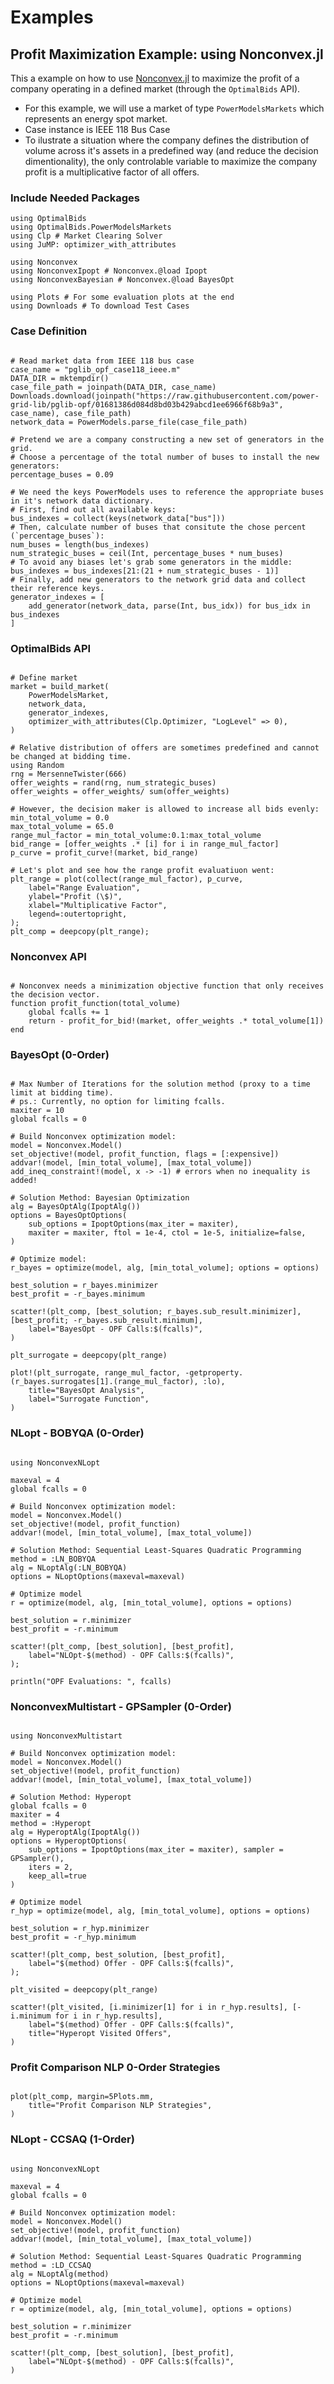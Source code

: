# Examples
## Profit Maximization Example: using Nonconvex.jl
This a example on how to use [Nonconvex.jl](https://github.com/JuliaNonconvex/Nonconvex.jl) to maximize the profit of a company operating in a defined market (through the `OptimalBids` API).

 - For this example, we will use a market of type `PowerModelsMarkets` which represents an energy spot market.
 - Case instance is IEEE 118 Bus Case
 - To ilustrate a situation where the company defines the distribution of volume across it's assets in a predefined way (and reduce the decision dimentionality), the only controlable variable to maximize the company profit is a multiplicative factor of all offers.  

### Include Needed Packages

```@example Nonconvex
using OptimalBids
using OptimalBids.PowerModelsMarkets
using Clp # Market Clearing Solver
using JuMP: optimizer_with_attributes

using Nonconvex
using NonconvexIpopt # Nonconvex.@load Ipopt
using NonconvexBayesian # Nonconvex.@load BayesOpt

using Plots # For some evaluation plots at the end
using Downloads # To download Test Cases

```

### Case Definition

```@example Nonconvex

# Read market data from IEEE 118 bus case
case_name = "pglib_opf_case118_ieee.m"
DATA_DIR = mktempdir()
case_file_path = joinpath(DATA_DIR, case_name)
Downloads.download(joinpath("https://raw.githubusercontent.com/power-grid-lib/pglib-opf/01681386d084d8bd03b429abcd1ee6966f68b9a3", case_name), case_file_path)
network_data = PowerModels.parse_file(case_file_path)

# Pretend we are a company constructing a new set of generators in the grid.
# Choose a percentage of the total number of buses to install the new generators:
percentage_buses = 0.09

# We need the keys PowerModels uses to reference the appropriate buses in it's network data dictionary.
# First, find out all available keys:
bus_indexes = collect(keys(network_data["bus"]))
# Then, calculate number of buses that consitute the chose percent (`percentage_buses`):
num_buses = length(bus_indexes)
num_strategic_buses = ceil(Int, percentage_buses * num_buses)
# To avoid any biases let's grab some generators in the middle:
bus_indexes = bus_indexes[21:(21 + num_strategic_buses - 1)]
# Finally, add new generators to the network grid data and collect their reference keys.
generator_indexes = [
    add_generator(network_data, parse(Int, bus_idx)) for bus_idx in bus_indexes
]

```

### OptimalBids API

```@example Nonconvex

# Define market
market = build_market(
    PowerModelsMarket,
    network_data,
    generator_indexes,
    optimizer_with_attributes(Clp.Optimizer, "LogLevel" => 0),
)

# Relative distribution of offers are sometimes predefined and cannot be changed at bidding time.
using Random
rng = MersenneTwister(666)
offer_weights = rand(rng, num_strategic_buses)
offer_weights = offer_weights/ sum(offer_weights)

# However, the decision maker is allowed to increase all bids evenly:
min_total_volume = 0.0
max_total_volume = 65.0
range_mul_factor = min_total_volume:0.1:max_total_volume
bid_range = [offer_weights .* [i] for i in range_mul_factor]
p_curve = profit_curve!(market, bid_range)

# Let's plot and see how the range profit evaluatiuon went:
plt_range = plot(collect(range_mul_factor), p_curve,
    label="Range Evaluation",
    ylabel="Profit (\$)",
    xlabel="Multiplicative Factor",
    legend=:outertopright,
);
plt_comp = deepcopy(plt_range);
```

### Nonconvex API

```@example Nonconvex

# Nonconvex needs a minimization objective function that only receives the decision vector.
function profit_function(total_volume)
    global fcalls += 1
    return - profit_for_bid!(market, offer_weights .* total_volume[1])
end

```

### BayesOpt (0-Order)

```@example Nonconvex

# Max Number of Iterations for the solution method (proxy to a time limit at bidding time).
# ps.: Currently, no option for limiting fcalls.
maxiter = 10
global fcalls = 0

# Build Nonconvex optimization model:
model = Nonconvex.Model()
set_objective!(model, profit_function, flags = [:expensive])
addvar!(model, [min_total_volume], [max_total_volume])
add_ineq_constraint!(model, x -> -1) # errors when no inequality is added!

# Solution Method: Bayesian Optimization
alg = BayesOptAlg(IpoptAlg())
options = BayesOptOptions(
    sub_options = IpoptOptions(max_iter = maxiter),
    maxiter = maxiter, ftol = 1e-4, ctol = 1e-5, initialize=false,
)

# Optimize model:
r_bayes = optimize(model, alg, [min_total_volume]; options = options)

best_solution = r_bayes.minimizer
best_profit = -r_bayes.minimum

scatter!(plt_comp, [best_solution; r_bayes.sub_result.minimizer], [best_profit; -r_bayes.sub_result.minimum],
    label="BayesOpt - OPF Calls:$(fcalls)",
)

plt_surrogate = deepcopy(plt_range)

plot!(plt_surrogate, range_mul_factor, -getproperty.(r_bayes.surrogates[1].(range_mul_factor), :lo),
    title="BayesOpt Analysis",
    label="Surrogate Function",
)
```

### NLopt - BOBYQA (0-Order)

```@example Nonconvex

using NonconvexNLopt

maxeval = 4
global fcalls = 0

# Build Nonconvex optimization model:
model = Nonconvex.Model()
set_objective!(model, profit_function)
addvar!(model, [min_total_volume], [max_total_volume])

# Solution Method: Sequential Least-Squares Quadratic Programming
method = :LN_BOBYQA
alg = NLoptAlg(:LN_BOBYQA)
options = NLoptOptions(maxeval=maxeval)

# Optimize model
r = optimize(model, alg, [min_total_volume], options = options)

best_solution = r.minimizer
best_profit = -r.minimum

scatter!(plt_comp, [best_solution], [best_profit],
    label="NLOpt-$(method) - OPF Calls:$(fcalls)",
);

println("OPF Evaluations: ", fcalls)
```

### NonconvexMultistart - GPSampler (0-Order)

```@example Nonconvex

using NonconvexMultistart

# Build Nonconvex optimization model:
model = Nonconvex.Model()
set_objective!(model, profit_function)
addvar!(model, [min_total_volume], [max_total_volume])

# Solution Method: Hyperopt
global fcalls = 0
maxiter = 4
method = :Hyperopt
alg = HyperoptAlg(IpoptAlg())
options = HyperoptOptions(
    sub_options = IpoptOptions(max_iter = maxiter), sampler = GPSampler(),
    iters = 2,
    keep_all=true
)

# Optimize model
r_hyp = optimize(model, alg, [min_total_volume], options = options)

best_solution = r_hyp.minimizer
best_profit = -r_hyp.minimum

scatter!(plt_comp, best_solution, [best_profit],
    label="$(method) Offer - OPF Calls:$(fcalls)",
);

plt_visited = deepcopy(plt_range)

scatter!(plt_visited, [i.minimizer[1] for i in r_hyp.results], [- i.minimum for i in r_hyp.results],
    label="$(method) Offer - OPF Calls:$(fcalls)",
    title="Hyperopt Visited Offers",
)
```

### Profit Comparison NLP 0-Order Strategies

```@example Nonconvex

plot(plt_comp, margin=5Plots.mm,
    title="Profit Comparison NLP Strategies",
)
```

### NLopt - CCSAQ (1-Order)

```@example Nonconvex

using NonconvexNLopt

maxeval = 4
global fcalls = 0

# Build Nonconvex optimization model:
model = Nonconvex.Model()
set_objective!(model, profit_function)
addvar!(model, [min_total_volume], [max_total_volume])

# Solution Method: Sequential Least-Squares Quadratic Programming
method = :LD_CCSAQ
alg = NLoptAlg(method)
options = NLoptOptions(maxeval=maxeval)

# Optimize model
r = optimize(model, alg, [min_total_volume], options = options)

best_solution = r.minimizer
best_profit = -r.minimum

scatter!(plt_comp, [best_solution], [best_profit],
    label="NLOpt-$(method) - OPF Calls:$(fcalls)",
)
```